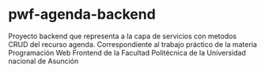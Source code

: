 # pwf-agenda-backend
Proyecto backend que representa a la capa de servicios con metodos CRUD del recurso agenda. Correspondiente al trabajo práctico de la materia Programación Web Frontend de la Facultad Politécnica de la Universidad nacional de Asunción
